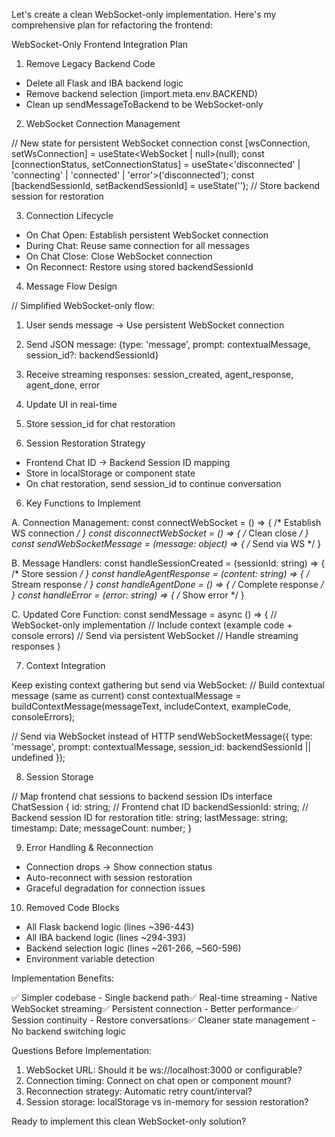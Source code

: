 Let's create a clean WebSocket-only implementation. Here's my comprehensive plan for refactoring the frontend:

  WebSocket-Only Frontend Integration Plan

  1. Remove Legacy Backend Code

  - Delete all Flask and IBA backend logic
  - Remove backend selection (import.meta.env.BACKEND)
  - Clean up sendMessageToBackend to be WebSocket-only

  2. WebSocket Connection Management

  // New state for persistent WebSocket connection
  const [wsConnection, setWsConnection] = useState<WebSocket | null>(null);
  const [connectionStatus, setConnectionStatus] = useState<'disconnected' | 'connecting' | 'connected' | 'error'>('disconnected');
  const [backendSessionId, setBackendSessionId] = useState<string>(''); // Store backend session for restoration

  3. Connection Lifecycle

  - On Chat Open: Establish persistent WebSocket connection
  - During Chat: Reuse same connection for all messages
  - On Chat Close: Close WebSocket connection
  - On Reconnect: Restore using stored backendSessionId

  4. Message Flow Design

  // Simplified WebSocket-only flow:
  1. User sends message -> Use persistent WebSocket connection
  2. Send JSON message: {type: 'message', prompt: contextualMessage, session_id?: backendSessionId}
  3. Receive streaming responses: session_created, agent_response, agent_done, error
  4. Update UI in real-time
  5. Store session_id for chat restoration

  5. Session Restoration Strategy

  - Frontend Chat ID → Backend Session ID mapping
  - Store in localStorage or component state
  - On chat restoration, send session_id to continue conversation

  6. Key Functions to Implement

  A. Connection Management:
  const connectWebSocket = () => { /* Establish WS connection */ }
  const disconnectWebSocket = () => { /* Clean close */ }
  const sendWebSocketMessage = (message: object) => { /* Send via WS */ }

  B. Message Handlers:
  const handleSessionCreated = (sessionId: string) => { /* Store session */ }
  const handleAgentResponse = (content: string) => { /* Stream response */ }
  const handleAgentDone = () => { /* Complete response */ }
  const handleError = (error: string) => { /* Show error */ }

  C. Updated Core Function:
  const sendMessage = async () => {
    // WebSocket-only implementation
    // Include context (example code + console errors)
    // Send via persistent WebSocket
    // Handle streaming responses
  }

  7. Context Integration

  Keep existing context gathering but send via WebSocket:
  // Build contextual message (same as current)
  const contextualMessage = buildContextMessage(messageText, includeContext, exampleCode, consoleErrors);

  // Send via WebSocket instead of HTTP
  sendWebSocketMessage({
    type: 'message',
    prompt: contextualMessage,
    session_id: backendSessionId || undefined
  });

  8. Session Storage

  // Map frontend chat sessions to backend session IDs
  interface ChatSession {
    id: string; // Frontend chat ID
    backendSessionId: string; // Backend session ID for restoration
    title: string;
    lastMessage: string;
    timestamp: Date;
    messageCount: number;
  }

  9. Error Handling & Reconnection

  - Connection drops → Show connection status
  - Auto-reconnect with session restoration
  - Graceful degradation for connection issues

  10. Removed Code Blocks

  - All Flask backend logic (lines ~396-443)
  - All IBA backend logic (lines ~294-393)
  - Backend selection logic (lines ~261-266, ~560-596)
  - Environment variable detection

  Implementation Benefits:

  ✅ Simpler codebase - Single backend path✅ Real-time streaming - Native WebSocket streaming✅ Persistent connection - Better performance✅
  Session continuity - Restore conversations✅ Cleaner state management - No backend switching logic

  Questions Before Implementation:

  1. WebSocket URL: Should it be ws://localhost:3000 or configurable?
  2. Connection timing: Connect on chat open or component mount?
  3. Reconnection strategy: Automatic retry count/interval?
  4. Session storage: localStorage vs in-memory for session restoration?

  Ready to implement this clean WebSocket-only solution?